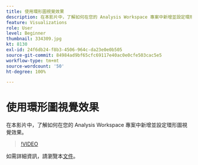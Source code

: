 ```yaml
---
title: 使用環形圖視覺效果
description: 在本影片中，了解如何在您的 Analysis Workspace 專案中新增並設定環形圖視覺效果。
feature: Visualizations
role: User
level: Beginner
thumbnail: 334309.jpg
kt: 8130
exl-id: 24f6db24-f8b3-4506-964c-da23e0e0b505
source-git-commit: 84984ad9bf65cfc69117e40ac0e0cfe503cac5e5
workflow-type: tm+mt
source-wordcount: '50'
ht-degree: 100%

---
```


# 使用環形圖視覺效果

在本影片中，了解如何在您的 Analysis Workspace 專案中新增並設定環形圖視覺效果。

>[!VIDEO](https://video.tv.adobe.com/v/334309/?quality=12&learn=on)

如需詳細資訊，請瀏覽本[文件](https://experienceleague.adobe.com/docs/analytics/analyze/analysis-workspace/visualizations/donut.html?lang=zh-Hant)。

